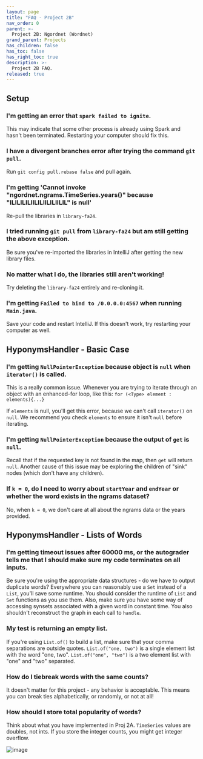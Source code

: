 ```yaml
---
layout: page
title: "FAQ - Project 2B"
nav_order: 0
parent: >-
  Project 2B: Ngordnet (Wordnet)
grand_parent: Projects
has_children: false
has_toc: false
has_right_toc: true
description: >-
  Project 2B FAQ.
released: true
---
```


## Setup

### I'm getting an error that `spark failed to ignite`.

This may indicate that some other process is already using Spark and hasn't been terminated. Restarting your computer should fix this.

### I have a divergent branches error after trying the command `git pull`.

Run `git config pull.rebase false` and pull again.

### I'm getting 'Cannot invoke "ngordnet.ngrams.TimeSeries.years()" because "ILILILILIILILIILILIILIL" is null'

Re-pull the libraries in `library-fa24`.

### I tried running `git pull` from `library-fa24` but am still getting the above exception.

Be sure you've re-imported the libraries in IntelliJ after getting the new library files.

### No matter what I do, the libraries still aren't working!

Try deleting the `library-fa24` entirely and re-cloning it.

### I'm getting `Failed to bind to /0.0.0.0:4567` when running `Main.java`.

Save your code and restart IntelliJ. If this doesn't work, try restarting your computer as well.

## HyponymsHandler - Basic Case

### I'm getting `NullPointerException` because object is `null` when `iterator()` is called.

This is a really common issue. Whenever you are trying to iterate through an object with an enhanced-for loop, like this:
`for (<Type> element : elements){...}`

If `elements` is null, you'll get this error, because we can't call `iterator()` on `null`. We recommend you check `elements` to ensure it isn't `null` before iterating.

### I'm getting `NullPointerException` because the output of `get` is `null`.

Recall that if the requested key is not found in the map, then `get` will return `null`. Another cause of this issue may be exploring the children of "sink" nodes (which don't have any children).

### If `k = 0`, do I need to worry about `startYear` and `endYear` or whether the word exists in the ngrams dataset?

No, when `k = 0`, we don't care at all about the ngrams data or the years provided.

## HyponymsHandler - Lists of Words

### I'm getting timeout issues after 60000 ms, or the autograder tells me that I should make sure my code terminates on all inputs.

Be sure you're using the appropriate data structures - do we have to output duplicate words? Everywhere you can reasonably use a `Set` instead of a `List`, you'll save some runtime. You should consider the runtime of `List` and `Set` functions as you use them. Also, make sure you have some way of accessing synsets associated with a given word in constant time. You also shouldn't reconstruct the graph in each call to `handle`.

### My test is returning an empty list.

If you're using `List.of()` to build a list, make sure that your comma separations are outside quotes.
`List.of("one, two")` is a single element list with the word "one, two". `List.of("one", "two")` is a two element list with "one" and "two" separated.

### How do I tiebreak words with the same counts?

It doesn't matter for this project - any behavior is acceptable. This means you can break ties alphabetically, or randomly, or not at all!

### How should I store total popularity of words?

Think about what you have implemented in Proj 2A. `TimeSeries` values are doubles, not ints. If you store the integer counts, you might get integer overflow.

![image](../../cheesememe.webp)
